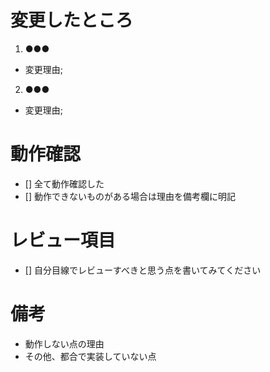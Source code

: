 # 変更したところ

1. ●●●
- 変更理由;

2. ●●●
- 変更理由;


# 動作確認

- [] 全て動作確認した
- [] 動作できないものがある場合は理由を備考欄に明記

# レビュー項目

- [] 自分目線でレビューすべきと思う点を書いてみてください

# 備考

- 動作しない点の理由
- その他、都合で実装していない点
